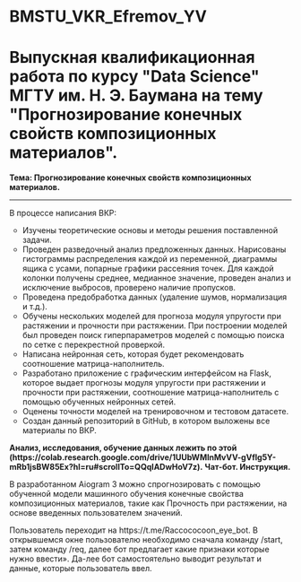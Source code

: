 # BMSTU_VKR_Efremov_YV

<h1><strong>Выпускная квалификационная работа по курсу "Data Science" МГТУ им. Н. Э. Баумана на тему "Прогнозирование конечных свойств композиционных материалов".</strong></h1>

<strong>Тема: Прогнозирование конечных свойств композиционных материалов.</strong>
***
<p>В процессе написания ВКР:
<ul type='circle'>
  <li>Изучены теоретические основы и методы решения поставленной задачи.</li>
  <li>Проведен разведочный анализ предложенных данных. Нарисованы гистограммы распределения каждой из переменной, диаграммы ящика с усами, попарные графики   рассеяния точек. Для каждой колонки получены среднее, медианное значение, проведен анализ и исключение выбросов, проверено наличие пропусков.</li>
  <li>Проведена предобработка данных (удаление шумов, нормализация и т.д.).</li>
  <li>Обучены нескольких моделей для прогноза модуля упругости при растяжении и прочности при растяжении. При построении моделей был проведен поиск гиперпараметров моделей с помощью поиска по сетке с перекрестной проверкой.</li>
  <li>Написана нейронная сеть, которая будет рекомендовать соотношение матрица-наполнитель.</li>
  <li>Разработано приложение с графическим интерфейсом на Flask, которое выдает прогнозы модуля упругости при растяжении и прочности при растяжении, соотношение матрица-наполнитель с помощью обученных нейронных сетей.</li>
  <li>Оценены точности моделей на тренировочном и тестовом датасете.</li>
  <li>Создан данный репозиторий в GitHub, в котором выложены все материалы по ВКР.</li>
</ul>
</p>
<strong> Анализ, исследования, обучение данных лежить по этой (https://colab.research.google.com/drive/1UUbWMlnMvVV-gVflg5Y-mRb1jsBW85Ex?hl=ru#scrollTo=QQqlADwHoV7z).</strong>
<strong> Чат-бот. Инструкция.</strong>
<p>В разработанном Aiogram 3 можно спрогнозировать с помощью обученной модели машинного обучения конечные свойства композиционных материалов, такие как Прочность при растяжении, на основе введенных пользователем значений.</p>
<p>Пользователь переходит на https://t.me/Raccococoon_eye_bot. В открывшемся окне пользователю необходимо сначала команду /start, затем команду /req, далее бот предлагает какие признаки которые нужно ввести». Да-лее бот самостоятельно выводит результат и данные, которые пользователь ввел.</p>

